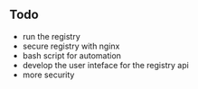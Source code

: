 ## Todo

- run the registry
- secure registry with nginx
- bash script for automation
- develop the user inteface for the registry api
- more security
